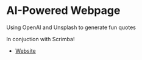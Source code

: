# AI-Powered Webpage
Using OpenAI and Unsplash to generate fun quotes

In conjuction with Scrimba!
- [Website](https://scrimba.com/allcourses)

